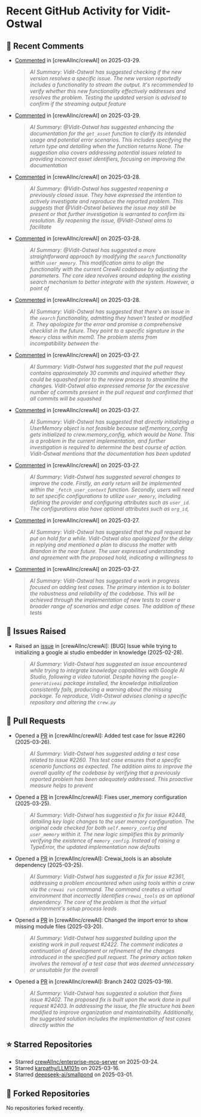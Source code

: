 # Recent GitHub Activity for Vidit-Ostwal

## 💬 Recent Comments
- [Commented](https://github.com/crewAIInc/crewAI/issues/2206#issuecomment-2763211461) in [crewAIInc/crewAI] on 2025-03-29.
  > *AI Summary: Vidit-Ostwal has suggested checking if the new version resolves a specific issue. The new version reportedly includes a functionality to stream the output. It's recommended to verify whether this new functionality effectively addresses and resolves the problem. Testing the updated version is advised to confirm if the streaming output feature*
- [Commented](https://github.com/crewAIInc/crewAI/issues/1813#issuecomment-2763209980) in [crewAIInc/crewAI] on 2025-03-29.
  > *AI Summary: @Vidit-Ostwal has suggested enhancing the documentation for the `get_asset` function to clarify its intended usage and potential error scenarios. This includes specifying the return type and detailing when the function returns None. The suggestion also covers addressing potential issues related to providing incorrect asset identifiers, focusing on improving the documentation*
- [Commented](https://github.com/crewAIInc/crewAI/issues/2055#issuecomment-2762472926) in [crewAIInc/crewAI] on 2025-03-28.
  > *AI Summary: @Vidit-Ostwal has suggested reopening a previously closed issue. They have expressed the intention to actively investigate and reproduce the reported problem. This suggests that @Vidit-Ostwal believes the issue may still be present or that further investigation is warranted to confirm its resolution. By reopening the issue, @Vidit-Ostwal aims to facilitate*
- [Commented](https://github.com/crewAIInc/crewAI/pull/2495#issuecomment-2762343751) in [crewAIInc/crewAI] on 2025-03-28.
  > *AI Summary: @Vidit-Ostwal has suggested a more straightforward approach by modifying the `search` functionality within `user_memory`. This modification aims to align the functionality with the current CrewAI codebase by adjusting the parameters. The core idea revolves around adapting the existing search mechanism to better integrate with the system. However, a point of*
- [Commented](https://github.com/crewAIInc/crewAI/pull/2495#issuecomment-2762340923) in [crewAIInc/crewAI] on 2025-03-28.
  > *AI Summary: Vidit-Ostwal has suggested that there's an issue in the `search` functionality, admitting they haven't tested or modified it. They apologize for the error and promise a comprehensive checklist in the future. They point to a specific signature in the `Memory` class within mem0. The problem stems from incompatibility between the*
- [Commented](https://github.com/crewAIInc/crewAI/pull/2469#issuecomment-2759330290) in [crewAIInc/crewAI] on 2025-03-27.
  > *AI Summary: Vidit-Ostwal has suggested that the pull request contains approximately 30 commits and inquired whether they could be squashed prior to the review process to streamline the changes. Vidit-Ostwal also expressed remorse for the excessive number of commits present in the pull request and confirmed that all commits will be squashed*
- [Commented](https://github.com/crewAIInc/crewAI/pull/2469#issuecomment-2759303331) in [crewAIInc/crewAI] on 2025-03-27.
  > *AI Summary: Vidit-Ostwal has suggested that directly initializing a UserMemory object is not feasible because self.memory_config gets initialized to crew.memory_config, which would be None. This is a problem in the current implementation, and further investigation is required to determine the best course of action. Vidit-Ostwal mentions that the documentation has been updated*
- [Commented](https://github.com/crewAIInc/crewAI/pull/2469#issuecomment-2759008369) in [crewAIInc/crewAI] on 2025-03-27.
  > *AI Summary: Vidit-Ostwal has suggested several changes to improve the code. Firstly, an early return will be implemented within the `_fetch_user_context` function. Secondly, users will need to set specific configurations to utilize `user_memory`, including defining the provider and configuring attributes such as `user_id`. The configurations also have optional attributes such as `org_id`,*
- [Commented](https://github.com/crewAIInc/crewAI/pull/2469#issuecomment-2758263872) in [crewAIInc/crewAI] on 2025-03-27.
  > *AI Summary: Vidit-Ostwal has suggested that the pull request be put on hold for a while. Vidit-Ostwal also apologized for the delay in replying and mentioned a plan to discuss the matter with Brandon in the near future. The user expressed understanding and agreement with the proposed hold, indicating a willingness to*
- [Commented](https://github.com/crewAIInc/crewAI/pull/2469#issuecomment-2758238123) in [crewAIInc/crewAI] on 2025-03-27.
  > *AI Summary: Vidit-Ostwal has suggested a work in progress focused on adding test cases. The primary intention is to bolster the robustness and reliability of the codebase. This will be achieved through the implementation of new tests to cover a broader range of scenarios and edge cases. The addition of these tests*

## 🐛 Issues Raised
- Raised an [issue](https://github.com/crewAIInc/crewAI/issues/2255) in [crewAIInc/crewAI]: [BUG] Issue while trying to initializing a google ai studio embedder in knowledge (2025-02-28).
  > *AI Summary: Vidit-Ostwal has suggested an issue encountered while trying to integrate knowledge capabilities with Google AI Studio, following a video tutorial. Despite having the `google-generativeai` package installed, the knowledge initialization consistently fails, producing a warning about the missing package. To reproduce, Vidit-Ostwal advises cloning a specific repository and altering the `crew.py`*

## 🚀 Pull Requests
- Opened a [PR](https://github.com/crewAIInc/crewAI/pull/2484) in [crewAIInc/crewAI]: Added test case for Issue #2260 (2025-03-26).
  > *AI Summary: Vidit-Ostwal has suggested adding a test case related to issue #2260. This test case ensures that a specific scenario functions as expected. The addition aims to improve the overall quality of the codebase by verifying that a previously reported problem has been adequately addressed. This proactive measure helps to prevent*
- Opened a [PR](https://github.com/crewAIInc/crewAI/pull/2469) in [crewAIInc/crewAI]: Fixes user_memory configuration (2025-03-25).
  > *AI Summary: Vidit-Ostwal has suggested a fix for issue #2448, detailing key logic changes to the user memory configuration. The original code checked for both `self.memory_config` and `user_memory` within it. The new logic simplifies this by primarily verifying the existence of `memory_config`. Instead of raising a TypeError, the updated implementation now defaults*
- Opened a [PR](https://github.com/crewAIInc/crewAI/pull/2468) in [crewAIInc/crewAI]: Crewai_tools is an absolute dependency (2025-03-25).
  > *AI Summary: Vidit-Ostwal has suggested a fix for issue #2361, addressing a problem encountered when using tools within a crew via the `crewai run` command. The command creates a virtual environment that incorrectly identifies `crewai_tools` as an optional dependency. The core of the problem is that the virtual environment's setup process leads*
- Opened a [PR](https://github.com/crewAIInc/crewAI/pull/2423) in [crewAIInc/crewAI]: Changed the import error to show missing module files (2025-03-20).
  > *AI Summary: Vidit-Ostwal has suggested building upon the existing work in pull request #2422. The comment indicates a continuation of development or refinement of the changes introduced in the specified pull request. The primary action taken involves the removal of a test case that was deemed unnecessary or unsuitable for the overall*
- Opened a [PR](https://github.com/crewAIInc/crewAI/pull/2408) in [crewAIInc/crewAI]: Branch 2402 (2025-03-19).
  > *AI Summary: Vidit-Ostwal has suggested a solution that fixes issue #2402. The proposed fix is built upon the work done in pull request #2403. In addressing the issue, the file structure has been modified to improve organization and maintainability. Additionally, the suggested solution includes the implementation of test cases directly within the*

## ⭐ Starred Repositories
- Starred [crewAIInc/enterprise-mcp-server](https://github.com/crewAIInc/enterprise-mcp-server) on 2025-03-24.
- Starred [karpathy/LLM101n](https://github.com/karpathy/LLM101n) on 2025-03-16.
- Starred [deepseek-ai/smallpond](https://github.com/deepseek-ai/smallpond) on 2025-03-01.

## 🍴 Forked Repositories
No repositories forked recently.
